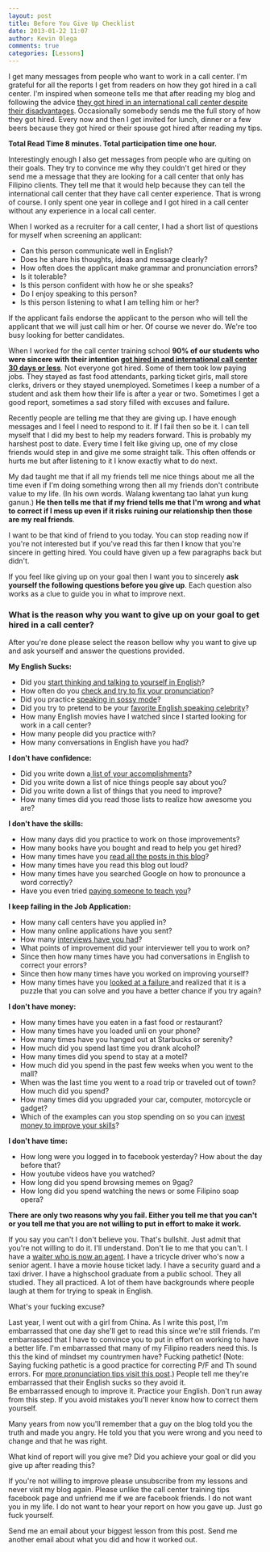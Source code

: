 ```yaml
---
layout: post
title: Before You Give Up Checklist
date: 2013-01-22 11:07
author: Kevin Olega
comments: true
categories: [Lessons]
---
```

I get many messages from people who want to work in a call center. I'm grateful for all the reports I get from readers on how they got hired in a call center. I'm inspired when someone tells me that after reading my blog and following the advice <a title="Reader Submitted Tips: From Waiter To Call Center Agent" href="http://callcentertrainingtips.com/reader-submitted-tips-from-waiter-to-call-center-agent/">they got hired in an international call center despite their disadvantages</a>. Occasionally somebody sends me the full story of how they got hired. Every now and then I get invited for lunch, dinner or a few beers because they got hired or their spouse got hired after reading my tips.

<strong>Total Read Time 8 minutes. Total participation time one hour.</strong>

Interestingly enough I also get messages from people who are quiting on their goals. They try to convince me why they couldn't get hired or they send me a message that they are looking for a call center that only has Filipino clients. They tell me that it would help because they can tell the international call center that they have call center experience. That is wrong of course. I only spent one year in college and I got hired in a call center without any experience in a local call center.

When I worked as a recruiter for a call center, I had a short list of questions for myself when screening an applicant:

<ul>
    <li>Can this person communicate well in English?</li>
    <li>Does he share his thoughts, ideas and message clearly?</li>
    <li>How often does the applicant make grammar and pronunciation errors?</li>
    <li>Is it tolerable?</li>
    <li>Is this person confident with how he or she speaks?</li>
    <li>Do I enjoy speaking to this person?</li>
    <li>Is this person listening to what I am telling him or her?</li>
</ul>

If the applicant fails endorse the applicant to the person who will tell the applicant that we will just call him or her. Of course we never do. We're too busy looking for better candidates.

When I worked for the call center training school <strong>90% of our students who were sincere with their intention <a title="How I Find Work in 30 Days or Less" href="http://callcentertrainingtips.com/how-i-find-work-in-30-days-or-less/">got hired in and international call center 30 days or less</a></strong>. Not everyone got hired. Some of them took low paying jobs. They stayed as fast food attendants, parking ticket girls, mall store clerks, drivers or they stayed unemployed. Sometimes I keep a number of a student and ask them how their life is after a year or two. Sometimes I get a good report, sometimes a sad story filled with excuses and failure.

Recently people are telling me that they are giving up. I have enough messages and I feel I need to respond to it. If I fail then so be it. I can tell myself that I did my best to help my readers forward. This is probably my harshest post to date. Every time I felt like giving up, one of my close friends would step in and give me some straight talk. This often offends or hurts me but after listening to it I know exactly what to do next.

My dad taught me that if all my friends tell me nice things about me all the time even if I'm doing something wrong then all my friends don't contribute value to my life. (In his own words. Walang kwentang tao lahat yun kung ganun.) <strong>He then tells me that if my friend tells me that I'm wrong and what to correct if I mess up even if it risks ruining our relationship then those are my real friends</strong>.

I want to be that kind of friend to you today. You can stop reading now if you're not interested but if you've read this far then I know that you're sincere in getting hired. You could have given up a few paragraphs back but didn't.

If you feel like giving up on your goal then I want you to sincerely <strong>ask yourself the following questions before you give up</strong>. Each question also works as a clue to guide you in what to improve next.

<h3>What is the reason why you want to give up on your goal to get hired in a call center?</h3>

After you're done please select the reason bellow why you want to give up and ask yourself and answer the questions provided.

<strong>My English Sucks:</strong>

<ul>
    <li>Did you <a title="Improve Conversational English Skills Fast with Five Tips" href="http://callcentertrainingtips.com/improve-conversational-english-skills-fast-with-five-tips/">start thinking and talking to yourself in English</a>?</li>
    <li>How often do you <a title="Common Call Center Application Pronunciation Errors" href="http://callcentertrainingtips.com/common-call-center-application-pronunciation-errors/">check and try to fix your pronunciation</a>?</li>
    <li>Did you practice <a title="How To Sound Better At Call Center Interviews With The Sossy Mode" href="http://callcentertrainingtips.com/how-to-sound-better-at-call-center-interviews-with-the-sossy-mode/">speaking in sossy mode</a>?</li>
    <li>Did you try to pretend to be your <a title="How To Speak Better at a Call Center Job Interview With Celebrity Mode" href="http://callcentertrainingtips.com/how-to-speak-better-at-a-call-center-job-interview-with-celebrity-mode/">favorite English speaking celebrity</a>?</li>
    <li>How many English movies have I watched since I started looking for work in a call center?</li>
    <li>How many people did you practice with?</li>
    <li>How many conversations in English have you had?</li>
</ul>

<strong>I don't have confidence:</strong>

<ul>
    <li>Did you write down a<a title="Call Center Job Interview Preparation Questions" href="http://callcentertrainingtips.com/call-center-job-interview-preparation-questions/"> list of your accomplishments</a>?</li>
    <li>Did you write down a list of nice things people say about you?</li>
    <li>Did you write down a list of things that you need to improve?</li>
    <li>How many times did you read those lists to realize how awesome you are?</li>
</ul>

<strong>I don't have the skills:</strong>

<ul>
    <li>How many days did you practice to work on those improvements?</li>
    <li>How many books have you bought and read to help you get hired?</li>
    <li>How many times have you <a title="Archives" href="http://callcentertrainingtips.com/archives/">read all the posts in this blog</a>?</li>
    <li>How many times have you read this blog out loud?</li>
    <li>How many times have you searched Google on how to pronounce a word correctly?</li>
    <li>Have you even tried <a title="Services" href="http://callcentertrainingtips.com/services/">paying someone to teach you</a>?</li>
</ul>

<strong>I keep failing in the Job Application:</strong>

<ul>
    <li>How many call centers have you applied in?</li>
    <li>How many online applications have you sent?</li>
    <li>How many <a title="Tips For Walk In Call Center Applications" href="http://callcentertrainingtips.com/tips-for-walk-in-call-center-applications/">interviews have you had</a>?</li>
    <li>What points of improvement did your interviewer tell you to work on?</li>
    <li>Since then how many times have you had conversations in English to correct your errors?</li>
    <li>Since then how many times have you worked on improving yourself?</li>
    <li>How many times have you <a title="Ten Embarrassing Call Center Job Application Mistakes I Made" href="http://callcentertrainingtips.com/ten-embarrassing-call-center-job-application-mistakes-i-made/">looked at a failure </a>and realized that it is a puzzle that you can solve and you have a better chance if you try again?</li>
</ul>

<strong>I don't have money:</strong>

<ul>
    <li>How many times have you eaten in a fast food or restaurant?</li>
    <li>How many times have you loaded unli on your phone?</li>
    <li>How many times have you hanged out at Starbucks or serenity?</li>
    <li>How much did you spend last time you drank alcohol?</li>
    <li>How many times did you spend to stay at a motel?</li>
    <li>How much did you spend in the past few weeks when you went to the mall?</li>
    <li>When was the last time you went to a road trip or traveled out of town? How much did you spend?</li>
    <li>How many times did you upgraded your car, computer, motorcycle or gadget?</li>
    <li>Which of the examples can you stop spending on so you can <a title="Services" href="http://callcentertrainingtips.com/services/">invest money to improve your skills</a>?</li>
</ul>

<strong>I don't have time:</strong>

<ul>
    <li>How long were you logged in to facebook yesterday? How about the day before that?</li>
    <li>How youtube videos have you watched?</li>
    <li>How long did you spend browsing memes on 9gag?</li>
    <li>How long did you spend watching the news or some Filipino soap opera?</li>
</ul>

<strong>There are only two reasons why you fail. Either you tell me that you can't or you tell me that you are not willing to put in effort to make it work.</strong>

If you say you can't I don't believe you. That's bullshit. Just admit that you're not willing to do it. I'll understand. Don't lie to me that you can't. I have a <a title="Reader Submitted Tips: From Waiter To Call Center Agent" href="http://callcentertrainingtips.com/reader-submitted-tips-from-waiter-to-call-center-agent/">waiter who is now an agent</a>. I have a tricycle driver who's now a senior agent. I have a movie house ticket lady. I have a security guard and a taxi driver. I have a highschool graduate from a public school. They all studied. They all practiced. A lot of them have backgrounds where people laugh at them for trying to speak in English.

What's your fucking excuse?

Last year, I went out with a girl from China. As I write this post, I'm embarrassed that one day she'll get to read this since we're still friends. I'm embarrassed that I have to convince you to put in effort on working to have a better life. I'm embarrassed that many of my Filipino readers need this. Is this the kind of mindset my countrymen have? Fucking pathetic! (Note: Saying fucking pathetic is a good practice for correcting P/F and Th sound errors. For <a title="Common Call Center Application Pronunciation Errors" href="http://callcentertrainingtips.com/common-call-center-application-pronunciation-errors/">more pronunciation tips visit this post</a>.) People tell me they're embarrassed that their English sucks so they avoid it. Be embarrassed enough to improve it. Practice your English. Don't run away from this step. If you avoid mistakes you'll never know how to correct them yourself.

Many years from now you'll remember that a guy on the blog told you the truth and made you angry. He told you that you were wrong and you need to change and that he was right.

What kind of report will you give me? Did you achieve your goal or did you give up after reading this?

If you're not willing to improve please unsubscribe from my lessons and never visit my blog again. Please unlike the call center training tips facebook page and unfriend me if we are facebook friends. I do not want you in my life. I do not want to hear your report on how you gave up. Just go fuck yourself.

Send me an email about your biggest lesson from this post. Send me another email about what you did and how it worked out.

